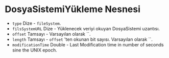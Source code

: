 # DosyaSistemiYükleme Nesnesi

* `type` Dize - `fileSystem`.
* `filsSystemURL` Dize - Yüklenecek veriyi okuyan DosyaSistemi uzantısı.
* `offset` Tamsayı - Varsayılan olarak ``.
* `length` Tamsayı - `offset` 'ten okunan bit sayısı. Varsayılan olarak ``.
* `modificationTime` Double - Last Modification time in number of seconds sine the UNIX epoch.